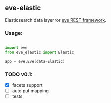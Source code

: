 ## eve-elastic

Elasticsearch data layer for [eve REST framework](http://python-eve.org).

### Usage:

```python

import eve
from eve_elastic import Elastic

app = eve.Eve(data=Elastic)
```

### TODO v0.1:

- [x] facets support
- [ ] auto put mapping
- [ ] tests
